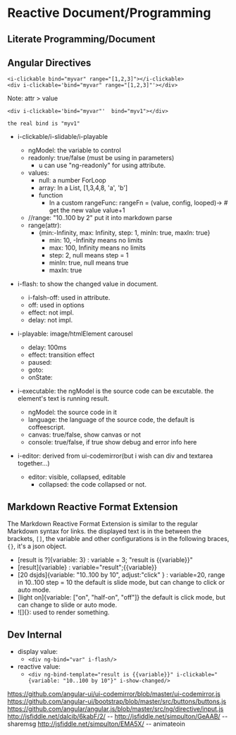 # Reactive Document/Programming

##  Literate Programming/Document

## Angular Directives

    <i-clickable bind="myvar" range="[1,2,3]"></i-clickable>
    <div i-clickable='bind="myvar" range="[1,2,3]"'></div>

Note: attr > value

    <div i-clickable='bind="myvar"'  bind="myv1"></div>

    the real bind is "myv1"

* i-clickable/i-slidable/i-playable

  * ngModel: the variable to control
  * readonly: true/false (must be using in parameters) 
    * u can use "ng-readonly" for using attribute.
  * values: 
    * null: a number ForLoop
    * array: In a List, [1,3,4,8, 'a', 'b']
    * function
      * In a custom rangeFunc:
          rangeFn = (value, config, looped)->
            # get the new value
            value+1
  * //range: "10..100 by 2" put it into markdown parse
  * range(attr): 
    * {min:-Infinity, max: Infinity, step: 1, minIn: true, maxIn: true}
      * min: 10, -Infinity means no limits
      * max: 100, Infinity means no limits
      * step: 2, null means step = 1
      * minIn: true, null means true
      * maxIn: true
* i-flash: to show the changed value in document.
  * i-falsh-off: used in attribute.
  * off: used in options
  * effect: not impl.
  * delay: not impl.
* i-playable: image/htmlElement carousel
  * delay: 100ms
  * effect: transition effect
  * paused:
  * goto:
  * onState:
* i-executable: the ngModel is the source code can be excutable. the element's text is running result.
  * ngModel: the source code in it
  * language: the language of the source code, the default is coffeescript.
  * canvas: true/false, show canvas or not
  * console: true/false, if true show debug and error info here
* i-editor: derived from ui-codemirror(but i wish can div and textarea together...)
    * editor: visible, collapsed, editable
      * collapsed: the code collapsed or not.



## Markdown Reactive Format Extension

The Markdown Reactive Format Extension is similar to the regular Markdown syntax
for links. the displayed text is in the between the brackets, `[]`, the variable
and other configurations is in the following braces, `{}`, it's a json object.

* [result is ?]{variable: 3} :  variable = 3;  "result is {{variable}}"
* [result]{variable} :  variable="result";{{variable}}
* [20 dsjds]{variable: "10..100 by 10", adjust:"click" } : variable=20, range in 10..100 step = 10
  the default is slide mode, but can change to click or auto mode.
* [light on]{variable: ["on", "half-on", "off"]}
  the default is click mode, but can change to slide or auto mode.
* ![]{}: used to render something.



## Dev Internal

* display value:
  * `<div ng-bind="var" i-flash/>`
* reactive value:
  * `<div ng-bind-template="result is {{variable}}" i-clickable="{variable: "10..100 by 10"}" i-show-changed/>`


https://github.com/angular-ui/ui-codemirror/blob/master/ui-codemirror.js
https://github.com/angular-ui/bootstrap/blob/master/src/buttons/buttons.js
https://github.com/angular/angular.js/blob/master/src/ng/directive/input.js
http://jsfiddle.net/dalcib/6kabF/2/   -- 
http://jsfiddle.net/simpulton/GeAAB/  -- sharemsg
http://jsfiddle.net/simpulton/EMA5X/  -- animateoin

